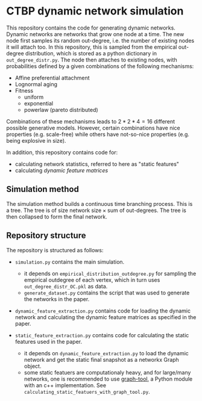 # CTBP dynamic network simulation

This repository contains the code for generating dynamic networks. Dynamic networks are networks that grow one node at a time. The new node first samples its random out-degree, i.e. the number of existing nodes it will attach too. In this repository, this is sampled from the empirical out-degree distribution, which is stored as a python dictionary in `out_degree_distr.py`. The node then attaches to existing nodes, with probabilities defined by a given combinations of the following mechanisms:
* Affine preferential attachment
* Lognormal aging
* Fitness
    - uniform
    - exponential
    - powerlaw (pareto distributed)

Combinations of these mechanisms leads to $2*2*4 = 16$ different possible generative models. However, certain combinations have nice properties (e.g. scale-free) while others have not-so-nice properties (e.g. being explosive in size). 

In addition, this repository contains code for:
* calculating network statistics, referred to here as "static features"
* calculating *dynamic feature matrices*

## Simulation method
The simulation method builds a continuous time branching process. This is a tree. The tree is of size $\text{network size} \times \text{sum of out-degrees}$. The tree is then collapsed to form the  final network.


## Repository structure
The repository is structured as follows:

* `simulation.py` contains the main simulation.
    * it depends on `empirical_distribution_outdegree.py` for sampling the empirical outdegree of each vertex, which in turn uses `out_degree_distr_OC.pkl` as data.
    * `generate_dataset.py` contains the script that was used to generate the networks in the paper.

* `dynamic_feature_extraction.py` contains code for loading the dynamic network and calculating the dynamic feature matrices as specified in the paper.

* `static_feature_extraction.py` contains code for calculating the static features used in the paper. 
    * it depends on `dynamic_feature_extraction.py` to load the dynamic network and get the static final snapshot as a networkx Graph object.
    * some static featuers are computationaly heavy, and for large/many networks, one is recommended to use [graph-tool](https://graph-tool.skewed.de/), a Python module with an c++ implementation. See `calculating_static_featuers_with_graph_tool.py`.
